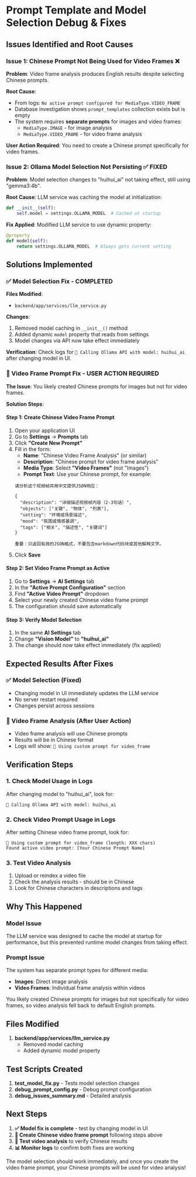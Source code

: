 # Prompt Template and Model Selection Debug & Fixes

## Issues Identified and Root Causes

### Issue 1: Chinese Prompt Not Being Used for Video Frames ❌

**Problem**: Video frame analysis produces English results despite selecting Chinese prompts.

**Root Cause**: 
- From logs: `No active prompt configured for MediaType.VIDEO_FRAME`
- Database investigation shows `prompt_templates` collection exists but is empty
- The system requires **separate prompts** for images and video frames:
  - `MediaType.IMAGE` - for image analysis
  - `MediaType.VIDEO_FRAME` - for video frame analysis

**User Action Required**: You need to create a Chinese prompt specifically for video frames.

### Issue 2: Ollama Model Selection Not Persisting ✅ FIXED

**Problem**: Model selection changes to "huihui_ai" not taking effect, still using "gemma3:4b".

**Root Cause**: LLM service was caching the model at initialization:
```python
def __init__(self):
    self.model = settings.OLLAMA_MODEL  # Cached at startup
```

**Fix Applied**: Modified LLM service to use dynamic property:
```python
@property
def model(self):
    return settings.OLLAMA_MODEL  # Always gets current setting
```

## Solutions Implemented

### ✅ Model Selection Fix - COMPLETED

**Files Modified**:
- `backend/app/services/llm_service.py`

**Changes**:
1. Removed model caching in `__init__()` method
2. Added dynamic `model` property that reads from settings
3. Model changes via API now take effect immediately

**Verification**: Check logs for `🤖 Calling Ollama API with model: huihui_ai` after changing model in UI.

### 🔧 Video Frame Prompt Fix - USER ACTION REQUIRED

**The Issue**: You likely created Chinese prompts for images but not for video frames.

**Solution Steps**:

#### Step 1: Create Chinese Video Frame Prompt
1. Open your application UI
2. Go to **Settings** → **Prompts** tab
3. Click **"Create New Prompt"**
4. Fill in the form:
   - **Name**: "Chinese Video Frame Analysis" (or similar)
   - **Description**: "Chinese prompt for video frame analysis"
   - **Media Type**: Select **"Video Frames"** (not "Images")
   - **Prompt Text**: Use your Chinese prompt, for example:
   ```
   请分析这个视频帧并用中文提供JSON响应：

   {
     "description": "详细描述视频帧内容（2-3句话）",
     "objects": ["关键", "物体", "列表"],
     "setting": "环境或场景描述",
     "mood": "氛围或情感基调",
     "tags": ["相关", "描述性", "关键词"]
   }

   重要：只返回有效的JSON格式，不要包含markdown代码块或其他解释文字。
   ```
5. Click **Save**

#### Step 2: Set Video Frame Prompt as Active
1. Go to **Settings** → **AI Settings** tab
2. In the **"Active Prompt Configuration"** section
3. Find **"Active Video Prompt"** dropdown
4. Select your newly created Chinese video frame prompt
5. The configuration should save automatically

#### Step 3: Verify Model Selection
1. In the same **AI Settings** tab
2. Change **"Vision Model"** to **"huihui_ai"**
3. The change should now take effect immediately (fix applied)

## Expected Results After Fixes

### ✅ Model Selection (Fixed)
- Changing model in UI immediately updates the LLM service
- No server restart required
- Changes persist across sessions

### 🔧 Video Frame Analysis (After User Action)
- Video frame analysis will use Chinese prompts
- Results will be in Chinese format
- Logs will show: `🤖 Using custom prompt for video_frame`

## Verification Steps

### 1. Check Model Usage in Logs
After changing model to "huihui_ai", look for:
```
🤖 Calling Ollama API with model: huihui_ai
```

### 2. Check Video Prompt Usage in Logs
After setting Chinese video frame prompt, look for:
```
🤖 Using custom prompt for video_frame (length: XXX chars)
Found active video prompt: [Your Chinese Prompt Name]
```

### 3. Test Video Analysis
1. Upload or reindex a video file
2. Check the analysis results - should be in Chinese
3. Look for Chinese characters in descriptions and tags

## Why This Happened

### Model Issue
The LLM service was designed to cache the model at startup for performance, but this prevented runtime model changes from taking effect.

### Prompt Issue
The system has separate prompt types for different media:
- **Images**: Direct image analysis
- **Video Frames**: Individual frame analysis within videos

You likely created Chinese prompts for images but not specifically for video frames, so video analysis fell back to default English prompts.

## Files Modified

1. **backend/app/services/llm_service.py**
   - Removed model caching
   - Added dynamic model property

## Test Scripts Created

1. **test_model_fix.py** - Tests model selection changes
2. **debug_prompt_config.py** - Debug prompt configuration
3. **debug_issues_summary.md** - Detailed analysis

## Next Steps

1. **✅ Model fix is complete** - test by changing model in UI
2. **🔧 Create Chinese video frame prompt** following steps above
3. **🧪 Test video analysis** to verify Chinese results
4. **📊 Monitor logs** to confirm both fixes are working

The model selection should work immediately, and once you create the video frame prompt, your Chinese prompts will be used for video analysis!
